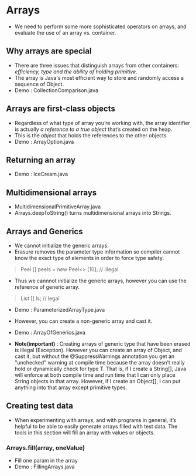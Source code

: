 # Arrays

- We need to perform some more sophisticated operators on arrays, 
   and evaluate the use of an array vs. container.

## Why arrays are special

- There are three issues that distinguish arrays from other containers: 
    _efficiency, type and the ability of holding primitive_.
- The array is Java's most efficient way to store and randomly access a sequence of Object.
- Demo : CollectionComparison.java

## Arrays are first-class objects

- Regardless of what type of array you’re working with, the array identifier is actually _a reference to a true object_ that’s created on the heap.
- This is the _object_ that holds the references to the other objects
- Demo : ArrayOption.java

## Returning an array

- Demo : IceCream.java

## Multidimensional arrays

- MultidimensionalPrimitiveArray.java
- Arrays.deepToString() turns multidimensional arrays into Strings.

## Arrays and Generics

- We cannot initialize the generic arrays.
- Erasure removes the parameter type information so compiler 
  cannot know the exact type of elements in order to force type safety.
> Peel <Banana> [] peels = new Peel<> [10]; // illegal
- Thus we cannnot initialize the generic arrays, however you can use the reference of generic array.
> List <String> [] ls;  // legal

- Demo : ParameterizedArrayType.java

- However, you can create a non-generic array and cast it.
- Demo : ArrayOfGenerics.java

- __Note(important)__ : Creating arrays of generic type that have been erased is illegal (Exception). However you can create an array of Object, and cast it, but without the @SuppressWarnings annotation you get an "unchecked" warning at compile time because the array doesn’t really hold or dynamically check for type T.
  That is, if I create a String[], Java will enforce at both compile time and run time that I can only place String objects in that array. However, if I create an Object[], I can put anything into that array except primitive types.
  
## Creating test data

- When experimenting with arrays, and with programs in general, it’s helpful to be able to easily generate arrays filled with test data. The tools in this section will fill an array with values or objects.

### Arrays.fill(array, oneValue)

- Fill one param in the array
- Demo : FillingArrays.java


